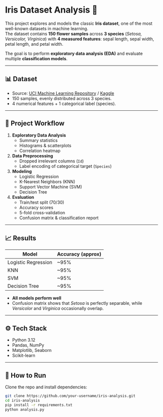 # Iris Dataset Analysis 🌸

This project explores and models the classic **Iris dataset**, one of the most well-known datasets in machine learning.  
The dataset contains **150 flower samples** across **3 species** (*Setosa, Versicolor, Virginica*) with **4 measured features**: sepal length, sepal width, petal length, and petal width.  

The goal is to perform **exploratory data analysis (EDA)** and evaluate multiple **classification models**.

---

## 📊 Dataset
- Source: [UCI Machine Learning Repository](https://archive.ics.uci.edu/ml/datasets/iris) / [Kaggle](https://www.kaggle.com/datasets/uciml/iris)  
- 150 samples, evenly distributed across 3 species.  
- 4 numerical features + 1 categorical label (species).  

---

## 🔎 Project Workflow
1. **Exploratory Data Analysis**
   - Summary statistics
   - Histograms & scatterplots
   - Correlation heatmap  
2. **Data Preprocessing**
   - Dropped irrelevant columns (`Id`)
   - Label encoding of categorical target (`Species`)  
3. **Modeling**
   - Logistic Regression  
   - K-Nearest Neighbors (KNN)  
   - Support Vector Machine (SVM)  
   - Decision Tree  
4. **Evaluation**
   - Train/test split (70/30)  
   - Accuracy scores  
   - 5-fold cross-validation  
   - Confusion matrix & classification report  

---

## 📈 Results
| Model                | Accuracy (approx) |
|-----------------------|-------------------|
| Logistic Regression   | ~95% |
| KNN                  | ~95% |
| SVM                  | ~95% |
| Decision Tree         | ~95% |

- **All models perform well**
- Confusion matrix shows that *Setosa* is perfectly separable, while *Versicolor* and *Virginica* occasionally overlap.  

---

## ⚙️ Tech Stack
- Python 3.12  
- Pandas, NumPy  
- Matplotlib, Seaborn  
- Scikit-learn  

---

## 🚀 How to Run
Clone the repo and install dependencies:
```bash
git clone https://github.com/your-username/iris-analysis.git
cd iris-analysis
pip install -r requirements.txt
python analysis.py
